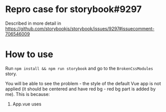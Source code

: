 # Repro case for storybook#9297
Described in more detail in https://github.com/storybookjs/storybook/issues/9297#issuecomment-706546009

# How to use
Run `npm install && npm run storybook` and go to the `BrokenCssModules` story.

You will be able to see the problem - the style of the default Vue app is not applied (it should be centered and have red bg - red bg part is added by me).
This is because:
1. App.vue uses <style module lang="scss"> for its CSS
2. package.json has `css-loader: "^4.3.0"` and `style-loader: "^1.3.0"`

That's it - the css-loader and style-loader cause the problem. If in package.json you change css-loader to "^3.6.0" and style-loader to "^1.3.0", css modules will start working (the BrokenCssModules story will have its styles)